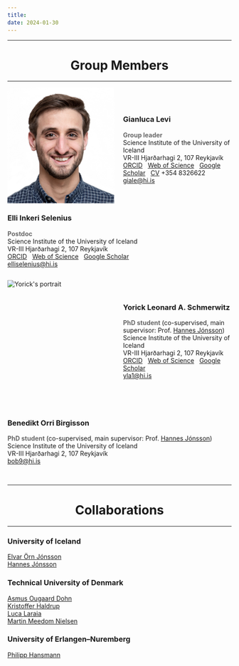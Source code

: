 ```yaml
---
title:
date: 2024-01-30
---
```


----------------------------------------------------------------------------
<h1 style="text-align: center;"> Group Members </h1>

----------------------------------------------------------------------------

<img src="../images/gianluca_portrait.png"  
     alt="Gianluca's portrait" 
     style="width: 240px; height: 260px; float: left; margin-right: 20px;">

<p style="margin-top: 75px;">

### Gianluca Levi 
<span style="color: dimgray; font-weight: bold;">Group leader </span>    
Science Institute of the University of Iceland    
VR-III Hjarðarhagi 2, 107 Reykjavík  
[ORCID](https://orcid.org/0000-0002-4542-0653) &nbsp; [Web of Science](https://www.webofscience.com/wos/author/record/GYQ-9226-2022) &nbsp; [Google Scholar](https://scholar.google.com/citations?user=HhElK98AAAAJ&hl=en) &nbsp; [CV](../doc/cv_giale.pdf)
+354 8326622   
giale@hi.is
</p>

<div style="clear: both;"></div>

### Elli Inkeri Selenius   
<span style="color: dimgray; font-weight: bold;">Postdoc </span>    
Science Institute of the University of Iceland      
VR-III Hjarðarhagi 2, 107 Reykjavík  
[ORCID](https://orcid.org/0000-0003-4286-0861) &nbsp; [Web of Science](https://www.webofscience.com/wos/author/record/DYK-2893-2022) &nbsp; [Google Scholar](https://scholar.google.com/citations?user=vxsoicEAAAAJ&hl=en)  
elliselenius@hi.is

<div style="clear: both;"></div>

<img src="../images/yorick_portrait.png"  
     alt="Yorick's portrait" 
     style="width: 240px; height: 288px; float: left; margin-right: 20px;">

<p style="margin-top: 65px;">

### Yorick Leonard A. Schmerwitz 
<span style="color: dimgray; font-weight: bold;">PhD student </span> (co-supervised, main supervisor: Prof. [Hannes Jónsson](https://hj.hi.is/indexE.html))   
Science Institute of the University of Iceland    
VR-III Hjarðarhagi 2, 107 Reykjavík  
[ORCID](https://orcid.org/0000-0001-6277-0359) &nbsp; [Web of Science](https://www.webofscience.com/wos/author/record/GMV-3521-2022) &nbsp; [Google Scholar](https://scholar.google.com/citations?user=USpMPPYAAAAJ&hl=en)  
yla1@hi.is

<div style="clear: both;"></div>

### Benedikt Orri Birgisson 
<span style="color: dimgray; font-weight: bold;">PhD student </span> (co-supervised, main supervisor: Prof. [Hannes Jónsson](https://hj.hi.is/indexE.html))   
Science Institute of the University of Iceland    
VR-III Hjarðarhagi 2, 107 Reykjavík  
bob9@hi.is

<br>

----------------------------------------------------------------------------
<h1 style="text-align: center;"> Collaborations </h1>

----------------------------------------------------------------------------

### University of Iceland
[Elvar Örn Jónsson](https://iris.rais.is/en/persons/elvar-%C3%B6rn-j%C3%B3nsson)    
[Hannes Jónsson](https://hj.hi.is/indexE.html)    

### Technical University of Denmark
[Asmus Ougaard Dohn](https://orbit.dtu.dk/en/persons/asmus-ougaard-dohn)    
[Kristoffer Haldrup](https://orbit.dtu.dk/en/persons/kristoffer-haldrup)    
[Luca Laraia](https://www.kemi.dtu.dk/english/research/organic-inorganic-chemistry/kemisk_biologi/lucalaraia)    
[Martin Meedom Nielsen](https://orbit.dtu.dk/en/persons/martin-meedom-nielsen)

### University of Erlangen–Nuremberg
[Philipp Hansmann](https://www.agmm.nat.fau.eu/)
